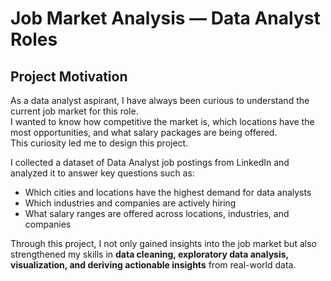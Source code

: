 # Job Market Analysis — Data Analyst Roles

## Project Motivation
As a data analyst aspirant, I have always been curious to understand the current job market for this role.  
I wanted to know how competitive the market is, which locations have the most opportunities, and what salary packages are being offered.  
This curiosity led me to design this project.

I collected a dataset of Data Analyst job postings from LinkedIn and analyzed it to answer key questions such as:
- Which cities and locations have the highest demand for data analysts  
- Which industries and companies are actively hiring  
- What salary ranges are offered across locations, industries, and companies  

Through this project, I not only gained insights into the job market but also strengthened my skills in **data cleaning, exploratory data analysis, visualization, and deriving actionable insights** from real-world data.
